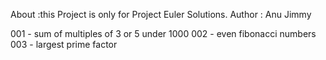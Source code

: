 
About :this Project is only for Project Euler Solutions.
Author : Anu Jimmy

001 - sum of multiples of 3 or 5 under 1000
002 - even fibonacci numbers
003 - largest prime factor




